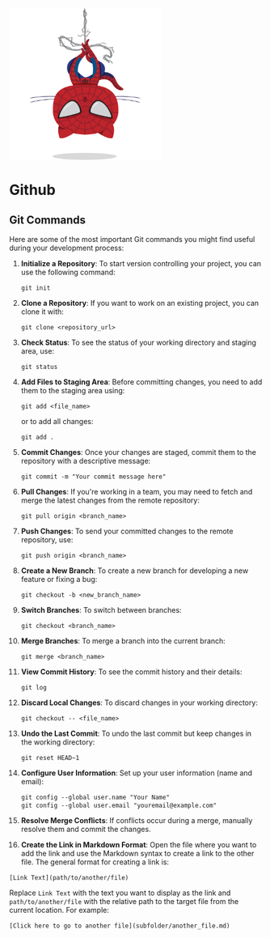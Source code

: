 <img src="../Gifs/spidertocat.png" alt="Banner Image"  height="300">

# Github

## Git Commands

Here are some of the most important Git commands you might find useful during your development process:

1. **Initialize a Repository**: To start version controlling your project, you can use the following command:

   ```
   git init
   ```

2. **Clone a Repository**: If you want to work on an existing project, you can clone it with:

   ```
   git clone <repository_url>
   ```

3. **Check Status**: To see the status of your working directory and staging area, use:

   ```
   git status
   ```

4. **Add Files to Staging Area**: Before committing changes, you need to add them to the staging area using:

   ```
   git add <file_name>
   ```

   or to add all changes:

   ```
   git add .
   ```

5. **Commit Changes**: Once your changes are staged, commit them to the repository with a descriptive message:

   ```
   git commit -m "Your commit message here"
   ```

6. **Pull Changes**: If you're working in a team, you may need to fetch and merge the latest changes from the remote repository:

   ```
   git pull origin <branch_name>
   ```

7. **Push Changes**: To send your committed changes to the remote repository, use:

   ```
   git push origin <branch_name>
   ```

8. **Create a New Branch**: To create a new branch for developing a new feature or fixing a bug:

   ```
   git checkout -b <new_branch_name>
   ```

9. **Switch Branches**: To switch between branches:

   ```
   git checkout <branch_name>
   ```

10. **Merge Branches**: To merge a branch into the current branch:

    ```
    git merge <branch_name>
    ```

11. **View Commit History**: To see the commit history and their details:

    ```
    git log
    ```

12. **Discard Local Changes**: To discard changes in your working directory:

    ```
    git checkout -- <file_name>
    ```

13. **Undo the Last Commit**: To undo the last commit but keep changes in the working directory:

    ```
    git reset HEAD~1
    ```

14. **Configure User Information**: Set up your user information (name and email):

    ```
    git config --global user.name "Your Name"
    git config --global user.email "youremail@example.com"
    ```

15. **Resolve Merge Conflicts**: If conflicts occur during a merge, manually resolve them and commit the changes.

16. **Create the Link in Markdown Format**: Open the file where you want to add the link and use the Markdown syntax to create a link to the other file. The general format for creating a link is:

   ```
   [Link Text](path/to/another/file)
   ```

   Replace `Link Text` with the text you want to display as the link and `path/to/another/file` with the relative path to the target file from the current location. For example:

   ```
   [Click here to go to another file](subfolder/another_file.md)
   ```


